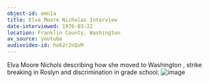 ```yaml
---
object-id: emn1a
title: Elva Moore Nicholas Interview   
date-interviewed: 1976-03-22
location: Franklin County, Washington
av_source: youtube
audiovideo-id: ho62r2nQvM
---
```


Elva Moore Nichols describing how she moved to Washington , strike breaking in Roslyn and discrimination in grade school. ![image](https://user-images.githubusercontent.com/85772373/166089551-aff3b8bd-d13b-4cb2-b082-2a6cdca75718.png)
